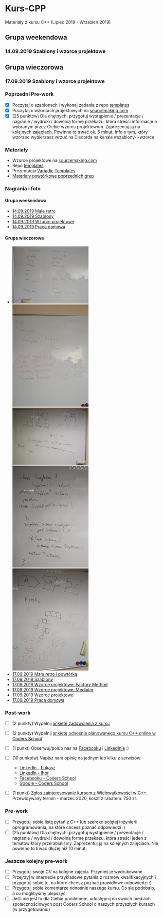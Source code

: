 # Kurs-CPP

Materiały z kursu C++ (Lipiec 2019 - Wrzesień 2019)

## Grupa weekendowa

### 14.09.2019 Szablony i wzorce projektowe

## Grupa wieczorowa

### 17.09.2019 Szablony i wzorce projektowe

### Poprzedni Pre-work

- [x] Poczytaj o szablonach i wykonaj zadania z repo [templates](https://github.com/ziobron/templates)
- [x] Poczytaj o wzorcach projektowych na [sourcemaking.com](https://sourcemaking.com/design_patterns)
- [x] (25 punktów) Dla chętnych: przygotuj wystąpienie / prezentacje / nagranie / wydruki / dowolną formę przekazu, która streści informacje o wybranym przez Ciebie wzorcu projektowym. Zaprezentuj ją na kolejnych zajęciach. Powinno to trwać ok. 5 minut. Info o tym, który wzorzec wybierzasz wrzuć na Discorda na kanale #szablony-i-wzorce

### Materiały

- Wzorce projektowe na [sourcemaking.com](https://sourcemaking.com/design_patterns)
- Repo [templates](https://github.com/ziobron/templates)
- Prezentacja [Variadic Templates](variadic_templates.pdf)
- [Materiały powtórkowe poprzednich grup](https://github.com/coders-school/kurs_cpp_zima_2019/tree/master/L13-templates,patterns,repetition/materialy_poprzednich_grup)

### Nagrania i foto

#### Grupa weekendowa

- [14.09.2019 Małe retro](https://www.youtube.com/watch?v=WRH2S7-l9Jo&list=PLQqoaQUqs4DCoZOgDbqR-KfGSxParz1Pf&index=46)
- [14.09.2019 Szablony](https://www.youtube.com/watch?v=5HlnvrHJom8&list=PLQqoaQUqs4DCoZOgDbqR-KfGSxParz1Pf&index=47)
- [14.09.2019 Wzorce projektowe](https://www.youtube.com/watch?v=jIPHVgzLV8o&list=PLQqoaQUqs4DCoZOgDbqR-KfGSxParz1Pf&index=48)
- [14.09.2019 Praca domowa](https://www.youtube.com/watch?v=oqLS5W4v-mo&list=PLQqoaQUqs4DCoZOgDbqR-KfGSxParz1Pf&index=49)
  
#### Grupa wieczorowa

- <img src="foto/01_worst_best.jpg" width="250px" /> <img src="foto/02_repetition.jpg" width="250px" />
  <img src="foto/03_patterns.jpg" width="250px" /> <img src="foto/04_singleton.jpg" width="250px" />
  <img src="foto/05_patterns.jpg" width="250px" />
- [17.09.2019 Małe retro i powtórka](https://www.youtube.com/watch?v=c_p-zIQvXS8&list=PLQqoaQUqs4DCaFPwa3qfVlJc9YOfZkPAO&index=43)
- [17.09.2019 Szablony](https://www.youtube.com/watch?v=6CN5VhhaxEQ&list=PLQqoaQUqs4DCaFPwa3qfVlJc9YOfZkPAO&index=44)
- [17.09.2019 Wzorce projektowe: Factory Method](https://www.youtube.com/watch?v=QKyR4GFmrmE&list=PLQqoaQUqs4DCaFPwa3qfVlJc9YOfZkPAO&index=45)
- [17.09.2019 Wzorce projektowe: Mediator](https://www.youtube.com/watch?v=olaO-cU2DZc&list=PLQqoaQUqs4DCaFPwa3qfVlJc9YOfZkPAO&index=46)
- [17.09.2019 Wzorce projektowe](https://www.youtube.com/watch?v=btF_DdLrISM&list=PLQqoaQUqs4DCaFPwa3qfVlJc9YOfZkPAO&index=47)
- [17.09.2019 Praca domowa](https://www.youtube.com/watch?v=bcmJngwgJ90&list=PLQqoaQUqs4DCaFPwa3qfVlJc9YOfZkPAO&index=48)

### Post-work

- [ ] (2 punkty) Wypełnij [ankietę zadowolenia z kursu](https://forms.gle/FaXBgSZBSwbNjyo9A)
- [ ] (2 punkty) Wypełnij [ankietę odnośnie planowanego kursu C++ online w Coders School](https://forms.gle/FKbeyYZhA2tiUBoN8)
- [ ] (1 punkt) Obserwuj/polub nas na [Facebooku](https://www.facebook.com/szkola.coders.school) i [LinkedInie](https://www.linkedin.com/company/coders-school/) :)
- [ ] (10 punktów) Napisz nam opinię na jednym lub kilku z serwisów:

    - [LinkedIn - Łukasz](https://www.linkedin.com/in/lukaszziobron)
    - [LinkedIn - Ihor](https://www.linkedin.com/in/ihor-rudynskyi-86a81b172/)
    - [Facebooku - Coders School](https://www.facebook.com/szkola.coders.school)
    - [Google - Coders School](https://www.google.pl/maps/place/Coders.school/@50.7742468,8.0424075,5z/data=!3m1!4b1!4m5!3m4!1s0x470fc20ffeb98a75:0x9c523147244dbb99!8m2!3d51.1049959!4d17.0086049)

- [ ] (1 punkt) [Zgłoś zainteresowanie kursem z Wielowątkowości w C++](https://coders.school/mini-kursy-cpp/#zainteresowanie). Przewidywany termin - marzec 2020, koszt z rabatem: 750 zł.

### Pre-work

- [ ] Przygotuj sobie listę pytań z C++ lub szeroko pojętej inżynierii oprogramowania, na które chcesz poznać odpowiedzi :)
- [ ] (25 punktów) Dla chętnych: przygotuj wystąpienie / prezentacje / nagranie / wydruki / dowolną formę przekazu, która streści jeden z tematów który przerabialiśmy. Zaprezentuj ją na kolejnych zajęciach. Nie powinno to trwać dłużej niż 10 minut.

### Jeszcze kolejny pre-work

- [ ] Przygotuj swoje CV na kolejne zajęcia. Przynieś je wydrukowane.
- [ ] Przejrzyj w internecie przykładowe pytania z rozmów kwalifikacyjnych i przygotuj sobie te, na które chcesz poznać prawidłowe odpowiedzi :)
- [ ] Przygotuj sobie komentarze odnośnie naszego kursu. Co się podobało, a co moglibyśmy ulepszyć.
- [ ] Jeśli nie jest to dla Ciebie problemem, udostępnij na swoich mediach społecznościowych post Coders School o naszych przyszłych kursach (w przygotowaniu)
